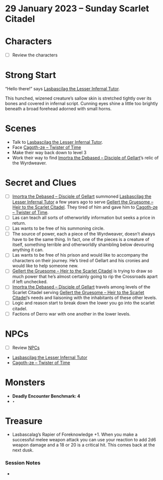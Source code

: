 # 29 January 2023 – Sunday Scarlet Citadel

# Characters

- [ ]  Review the characters

# Strong Start

“Hello there!” says [Lasbascilag the Lesser Infernal Tutor](../Scarlet%20Citadel%20Database%206f1cc6531b5c4188a2e5f54716002c2a/Lasbascilag%20the%20Lesser%20Infernal%20Tutor%207cd37705079e4f3b8731d922b8382de4.md).

This hunched, wizened creature’s sallow skin is stretched tightly over its bones and covered in infernal script. Cunning eyes shine a little too brightly beneath a broad forehead adorned with small horns.

# Scenes

- Talk to [Lasbascilag the Lesser Infernal Tutor](../Scarlet%20Citadel%20Database%206f1cc6531b5c4188a2e5f54716002c2a/Lasbascilag%20the%20Lesser%20Infernal%20Tutor%207cd37705079e4f3b8731d922b8382de4.md).
- Face [Cagoth-ze – Twister of Time](../Scarlet%20Citadel%20Database%206f1cc6531b5c4188a2e5f54716002c2a/Cagoth-ze%20%E2%80%93%20Twister%20of%20Time%20258d80bb9a9e4adc85774c7c37768295.md)
- Make their way back down to level 3
- Work their way to find [Imortra the Debased – Disciple of Gellart](../Scarlet%20Citadel%20Database%206f1cc6531b5c4188a2e5f54716002c2a/Imortra%20the%20Debased%20%E2%80%93%20Disciple%20of%20Gellart%200ca3a3bfcc6a4585b92d529b81cf1bf5.md)’s relic of the Wyrdweaver.

# Secret and Clues

- [ ]  [Imortra the Debased – Disciple of Gellart](../Scarlet%20Citadel%20Database%206f1cc6531b5c4188a2e5f54716002c2a/Imortra%20the%20Debased%20%E2%80%93%20Disciple%20of%20Gellart%200ca3a3bfcc6a4585b92d529b81cf1bf5.md) summoned [Lasbascilag the Lesser Infernal Tutor](../Scarlet%20Citadel%20Database%206f1cc6531b5c4188a2e5f54716002c2a/Lasbascilag%20the%20Lesser%20Infernal%20Tutor%207cd37705079e4f3b8731d922b8382de4.md) a few years ago to serve [Gellert the Gruesome – Heir to the Scarlet Citadel](../Scarlet%20Citadel%20Database%206f1cc6531b5c4188a2e5f54716002c2a/Gellert%20the%20Gruesome%20%E2%80%93%20Heir%20to%20the%20Scarlet%20Citadel%20e9ddcae96bc34534819aa6e31472d690.md). They tired of him and gave him to [Cagoth-ze – Twister of Time](../Scarlet%20Citadel%20Database%206f1cc6531b5c4188a2e5f54716002c2a/Cagoth-ze%20%E2%80%93%20Twister%20of%20Time%20258d80bb9a9e4adc85774c7c37768295.md).
- [ ]  Las can teach all sorts of otherworldly information but seeks a price in return.
- [ ]  Las wants to be free of his summoning circle.
- [ ]  The source of power, each a piece of the Wyrdweaver, doesn’t always have to be the same thing. In fact, one of the pieces is a creature of itself, something terrible and otherworldly shambling below devouring anything it can.
- [ ]  Las wants to be free of his prison and would like to accompany the characters on their journey. He’s tired of Gellart and his cronies and would like to help someone new.
- [ ]  [Gellert the Gruesome – Heir to the Scarlet Citadel](../Scarlet%20Citadel%20Database%206f1cc6531b5c4188a2e5f54716002c2a/Gellert%20the%20Gruesome%20%E2%80%93%20Heir%20to%20the%20Scarlet%20Citadel%20e9ddcae96bc34534819aa6e31472d690.md) is trying to draw so much power that he’s almost certainly going to rip the Crossroads apart if left unchecked.
- [ ]  [Imortra the Debased – Disciple of Gellart](../Scarlet%20Citadel%20Database%206f1cc6531b5c4188a2e5f54716002c2a/Imortra%20the%20Debased%20%E2%80%93%20Disciple%20of%20Gellart%200ca3a3bfcc6a4585b92d529b81cf1bf5.md) travels among levels of the Scarlet Citadel serving [Gellert the Gruesome – Heir to the Scarlet Citadel](../Scarlet%20Citadel%20Database%206f1cc6531b5c4188a2e5f54716002c2a/Gellert%20the%20Gruesome%20%E2%80%93%20Heir%20to%20the%20Scarlet%20Citadel%20e9ddcae96bc34534819aa6e31472d690.md)’s needs and liaisoning with the inhabitants of these other levels.
- [ ]  Logic and reason start to break down the lower you go into the scarlet citadel.
- [ ]  Factions of Derro war with one another in the lower levels.

# NPCs

- [ ]  Review [NPCs](../NPCs%203a056a3480f94ebf8ee4ea772924b869.md)
- [Lasbascilag the Lesser Infernal Tutor](../Scarlet%20Citadel%20Database%206f1cc6531b5c4188a2e5f54716002c2a/Lasbascilag%20the%20Lesser%20Infernal%20Tutor%207cd37705079e4f3b8731d922b8382de4.md)
- [Cagoth-ze – Twister of Time](../Scarlet%20Citadel%20Database%206f1cc6531b5c4188a2e5f54716002c2a/Cagoth-ze%20%E2%80%93%20Twister%20of%20Time%20258d80bb9a9e4adc85774c7c37768295.md)

# Monsters

- **Deadly Encounter Benchmark: 4**
- ‣

# Treasure

- Lasbascalag’s Rapier of Foreknowledge +1. When you make a successful melee weapon attack you can use your reaction to add 2d6 weapon damage and a 18 or 20 is a critical hit. This comes back at the next dusk.

### Session Notes

-